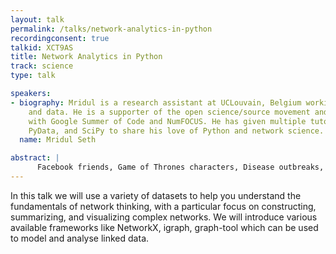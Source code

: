 ```yaml
---
layout: talk
permalink: /talks/network-analytics-in-python
recordingconsent: true
talkid: XCT9AS
title: Network Analytics in Python
track: science
type: talk

speakers:
- biography: Mridul is a research assistant at UCLouvain, Belgium working with networks
    and data. He is a supporter of the open science/source movement and has been involved
    with Google Summer of Code and NumFOCUS. He has given multiple tutorials at PyCon,
    PyData, and SciPy to share his love of Python and network science.
  name: Mridul Seth

abstract: | 
      Facebook friends, Game of Thrones characters, Disease outbreaks, Amazon products, all of this data can be modeled as a network. In this talk we will look at various tools available in the python data ecosystem to model data as networks and look at various ways to extract information from this data.
---
```


In this talk we will use a variety of datasets to help you understand the fundamentals of network thinking, with a particular focus on constructing, summarizing, and visualizing complex networks. We will introduce various available frameworks like NetworkX, igraph, graph-tool which can be used to model and analyse linked data.

